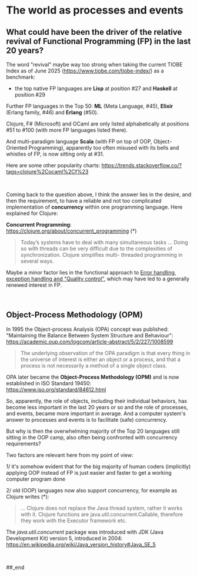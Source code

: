 # The world as processes and events

## What could have been the driver of the relative revival of Functional Programming (FP) in the last 20 years?

The word "revival" maybe way too strong when taking the current TIOBE Index as of June 2025 (https://www.tiobe.com/tiobe-index/) as a benchmark:

- the top native FP languages are **Lisp** at position #27 and **Haskell** at position #29

Further FP languages in the Top 50: **ML** (Meta Language, #45), **Elixir** (Erlang family, #46) and **Erlang** (#50).

Clojure, F# (Microsoft) and OCaml are only listed alphabetically at positions #51 to #100 (with more FP languages listed there).

And multi-paradigm language **Scala** (with FP on top of OOP, Object-Oriented Programming), apparently too often misused with its bells and whistles of FP, is now sitting only at #31.

Here are some other popularity charts: https://trends.stackoverflow.co/?tags=clojure%2Cocaml%2Cf%23

<br/>

Coming back to the question above, I think the answer lies in the desire, and then the requirement, to have a reliable and not too complicated implementation of **concurrency** within one
programming language. Here explained for Clojure:

**Concurrent Programming**: https://clojure.org/about/concurrent_programming (*)

> Today’s systems have to deal with many simultaneous tasks ... Doing so with threads can be very difficult due to the complexities of synchronization. Clojure simplifies multi-
threaded programming in several ways.

Maybe a minor factor lies in the functional approach to [Error handling, exception handling and "Quality control"](https://github.com/practicalcomputerscience/MicrobenchmarkGPHLlanguages/tree/main?tab=readme-ov-file#error-handling-exception-handling-and-quality-control), which may have led to a generally renewed interest in FP.

<br/>

## Object-Process Methodology (OPM)

In 1995 the Object-process Analysis (OPA) concept was published: "Maintaining the Balance Between System Structure and Behaviour": https://academic.oup.com/logcom/article-abstract/5/2/227/1008599

> The underlying observation of the OPA paradigm is that every thing in the universe of interest is either an object or a process, and that a process is not necessarily a method of a single
object class.

OPA later became the **Object-Process Methodology (OPM)** and is now established in ISO Standard 19450: https://www.iso.org/standard/84612.html

So, apparently, the role of objects, including their individual behaviors, has become less important in the last 20 years or so and the role of processes, and events, became more important in
average. And a computer system's answer to processes and events is to facilitate (safe) concurrency.

But why is then the overwhelming majority of the Top 20 languages still sitting in the OOP camp, also often being confronted with concurrency requirements?

Two factors are relevant here from my point of view:

1/ it's somehow evident that for the big majority of human coders (implicitly) applying OOP instead of FP is just easier and faster to get a working computer program done

2/ old (OOP) languages now also support concurrency, for example as Clojure writes (*):

> ... Clojure does not replace the Java thread system, rather it works with it. Clojure functions are java.util.concurrent.Callable, therefore they work with the Executor framework etc.

The _java.util.concurrent_ package was introduced with JDK (Java Development Kit) version 5, introduced in 2004: https://en.wikipedia.org/wiki/Java_version_history#Java_SE_5

<br/>

##_end
